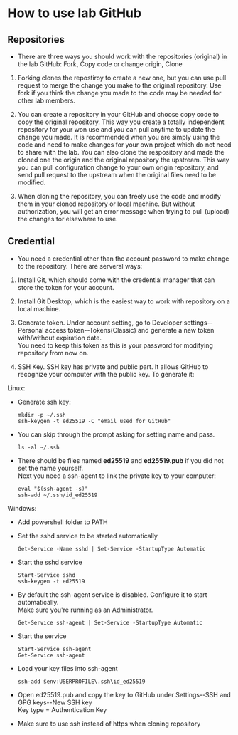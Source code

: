 # How to use lab GitHub
## Repositories
- There are three ways you should work with the repositories (original) in the lab GitHub:
Fork, Copy code or change origin, Clone

1. Forking clones the repostiroy to create a new one, but you can use pull request to merge the change you make to the original repository.
Use fork if you think the change you made to the code may be needed for other lab members.

2. You can create a repository in your GitHub and choose copy code to copy the original repository.
This way you create a totally independent repository for your won use and you can pull anytime to update the change you made.
It is recommended when you are simply using the code and need to make changes for your own project which do not need to share with the lab.
You can also clone the respository and made the cloned one the origin and the original repository the upstream. 
This way you can pull configuration change to your own origin repository, and send pull request to the upstream when the original files need to be modified.

3. When cloning the repository, you can freely use the code and modify them in your cloned repository or local machine.
But without authorization, you will get an error message when trying to pull (upload) the changes for elsewhere to use.

## Credential
- You need a credential other than the account password to make change to the repository. There are serveral ways:
1. Install Git, which should come with the credential manager that can store the token for your account.

2. Install Git Desktop, which is the easiest way to work with repository on a local machine.

3. Generate token.
Under account setting, go to Developer settings--Personal access token--Tokens(Classic) and generate a new token with/without expiration date.\
You need to keep this token as this is your password for modifying repository from now on.

4. SSH Key.
SSH key has private and public part. It allows GitHub to recognize your computer with the public key. To generate it:

Linux:
- Generate ssh key:
	``` 
 	mkdir -p ~/.ssh
	ssh-keygen -t ed25519 -C "email used for GitHub"
	```

- You can skip through the prompt asking for setting name and pass.
 	```
 	ls -al ~/.ssh
  	```

- There should be files named **ed25519** and **ed25519.pub** if you did not set the name yourself.\
Next you need a ssh-agent to link the private key to your computer:
 	```
  	eval "$(ssh-agent -s)"
  	ssh-add ~/.ssh/id_ed25519
   	```

Windows:
- Add powershell folder to PATH

- Set the sshd service to be started automatically
	```
	Get-Service -Name sshd | Set-Service -StartupType Automatic
	```

- Start the sshd service
	```
	Start-Service sshd
	ssh-keygen -t ed25519
	```

- By default the ssh-agent service is disabled. Configure it to start automatically.\
Make sure you're running as an Administrator.
	```
	Get-Service ssh-agent | Set-Service -StartupType Automatic
	```

- Start the service
	```
	Start-Service ssh-agent
	Get-Service ssh-agent
	```

- Load your key files into ssh-agent
	```
	ssh-add $env:USERPROFILE\.ssh\id_ed25519
	```

- Open ed25519.pub and copy the key to GitHub under Settings--SSH and GPG keys--New SSH key\
Key type = Authentication Key

- Make sure to use ssh instead of https when cloning repository 
